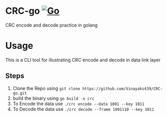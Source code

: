 # CRC-go [![Go](https://github.com/Vinayaks439/CRC-go/actions/workflows/go.yml/badge.svg)](https://github.com/Vinayaks439/CRC-go/actions/workflows/go.yml)
CRC encode and decode practice in golang

# Usage

This is a CLI tool for illustrating CRC encode and decode in data link layer

## Steps

1. Clone the Repo using `git clone https://github.com/Vinayaks439/CRC-go.git`
2. build the binary using `go build -o crc`
3. To Encode the data use `./crc encode --data 1001 --key 1011`
4. To Decode the data use `./crc decode --frame 1001110 --key 1011`
